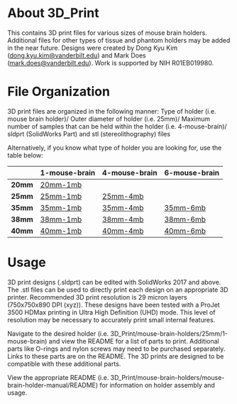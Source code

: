 # About 3D_Print
This contains 3D print files for various sizes of mouse brain holders. Additional files for other types of tissue and phantom holders may be added in the near future. Designs were created by Dong Kyu Kim (dong.kyu.kim@vanderbilt.edu) and Mark Does (mark.does@vanderbilt.edu). Work is supported by NIH R01EB019980.

# File Organization

3D print files are organized in the following manner: Type of holder (i.e. mouse brain holder)/ Outer diameter of holder (i.e. 25mm)/ Maximum number of samples that can be held within the holder (i.e. 4-mouse-brain)/ sldprt (SolidWorks Part) and stl (stereolithography) files

Alternatively, if you know what type of holder you are looking for, use the table below:

|      |1-mouse-brain   |4-mouse-brain   |6-mouse-brain   |
|:---|---|---|---|
|**20mm**   |[20mm-1mb](https://github.com/remmi-toolbox/3D_Print/tree/master/mouse-brain-holders/20mm/1-mouse-brain)      |               |               |
|**25mm**   |[25mm-1mb](https://github.com/remmi-toolbox/3D_Print/tree/master/mouse-brain-holders/25mm/1-mouse-brain)        |[25mm-4mb](https://github.com/remmi-toolbox/3D_Print/tree/master/mouse-brain-holders/25mm/4-mouse-brain)        |               |
|**35mm**   |[35mm-1mb](https://github.com/remmi-toolbox/3D_Print/tree/master/mouse-brain-holders/35mm/1-mouse-brain)        |[35mm-4mb](https://github.com/remmi-toolbox/3D_Print/tree/master/mouse-brain-holders/35mm/4-mouse-brain)        |[35mm-6mb](https://github.com/remmi-toolbox/3D_Print/tree/master/mouse-brain-holders/35mm/6-mouse-brain)        |
|**38mm**   |[38mm-1mb](https://github.com/remmi-toolbox/3D_Print/tree/master/mouse-brain-holders/38mm/1-mouse-brain)        |[38mm-4mb](https://github.com/remmi-toolbox/3D_Print/tree/master/mouse-brain-holders/38mm/4-mouse-brain)        |[38mm-6mb](https://github.com/remmi-toolbox/3D_Print/tree/master/mouse-brain-holders/38mm/6-mouse-brain)        |
|**40mm**   |[40mm-1mb](https://github.com/remmi-toolbox/3D_Print/tree/master/mouse-brain-holders/40mm/1-mouse-brain)        |[40mm-4mb](https://github.com/remmi-toolbox/3D_Print/tree/master/mouse-brain-holders/40mm/4-mouse-brain)        |[40mm-6mb](https://github.com/remmi-toolbox/3D_Print/tree/master/mouse-brain-holders/40mm/6-mouse-brain)        |

# Usage

3D print designs (.sldprt) can be edited with SolidWorks 2017 and above. The .stl files can be used to directly print each design on an appropriate 3D printer. Recommended 3D print resolution is 29 micron layers (750x750x890 DPI (xyz)). These designs have been tested with a ProJet 3500 HDMax printing in Ultra High Definition (UHD) mode. This level of resolution may be necessary to accurately print small internal features.

Navigate to the desired holder (i.e. 3D_Print/mouse-brain-holders/25mm/1-mouse-brain) and view the README for a list of parts to print. Additional parts like O-rings and nylon screws may need to be purchased separately. Links to these parts are on the README. The 3D prints are designed to be compatible with these additional parts.

View the appropriate README (i.e. 3D_Print/mouse-brain-holders/mouse-brain-holder-manual/README) for information on holder assembly and usage.

